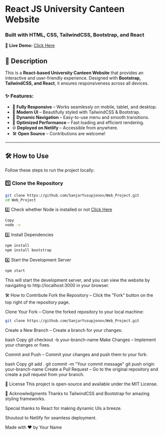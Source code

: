 # React JS University Canteen Website  

### Built with HTML, CSS, TailwindCSS, Bootstrap, and React  

🚀 **Live Demo:** [Click Here](https://ubiquitous-kelpie-09bb0e.netlify.app/)  

## 📌 Description  

This is a **React-based University Canteen Website** that provides an interactive and user-friendly experience. Designed with **Bootstrap, TailwindCSS, and React**, it ensures responsiveness across all devices.  

### ✨ Features:
- 📱 **Fully Responsive** – Works seamlessly on mobile, tablet, and desktop.  
- 🎨 **Modern UI** – Beautifully styled with TailwindCSS & Bootstrap.  
- 🔄 **Dynamic Navigation** – Easy-to-use menu and smooth transitions.  
- 🚀 **Optimized Performance** – Fast loading and efficient rendering.  
- 🌐 **Deployed on Netlify** – Accessible from anywhere.  
- 🛠️ **Open Source** – Contributions are welcome!  

---

## 🛠️ How to Use  

Follow these steps to run the project locally:  

### 1️⃣ Clone the Repository  
```bash
git clone https://github.com/SanjarYusupjonov/Web_Project.git
cd Web_Project
```
2️⃣ Check whether Node is installed or not  [Click Here](https://nodejs.org/en/download)  
```bash
Copy
node -v
``` 
3️⃣ Install Dependencies
```bash
npm install
npm install bootstrap
```
4️⃣ Start the Development Server
```bash
npm start
```
This will start the development server, and you can view the website by navigating to http://localhost:3000 in your browser.

🛠️ How to Contribute
Fork the Repository – Click the "Fork" button on the top right of the repository page.

Clone Your Fork – Clone the forked repository to your local machine:

```bash
git clone https://github.com/SanjarYusupjonov/Web_Project.git
```
Create a New Branch – Create a branch for your changes:

bash
Copy
git checkout -b your-branch-name
Make Changes – Implement your changes or fixes.

Commit and Push – Commit your changes and push them to your fork:

bash
Copy
git add .
git commit -m "Your commit message"
git push origin your-branch-name
Create a Pull Request – Go to the original repository and create a pull request from your branch.

📄 License
This project is open-source and available under the MIT License.

🙏 Acknowledgments
Thanks to TailwindCSS and Bootstrap for amazing styling frameworks.

Special thanks to React for making dynamic UIs a breeze.

Shoutout to Netlify for seamless deployment.

Made with ❤️ by Your Name
